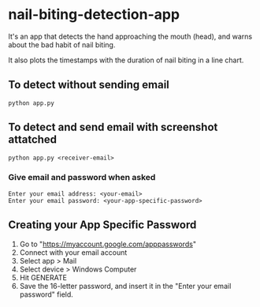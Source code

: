 # nail-biting-detection-app
It's an app that detects the hand approaching the mouth (head), and warns about the bad habit of nail biting.

It also plots the timestamps with the duration of nail biting in a line chart.

## To detect without sending email
```
python app.py
```

## To detect and send email with screenshot attatched
```
python app.py <receiver-email>
```

### Give email and password when asked
```
Enter your email address: <your-email>
Enter your email password: <your-app-specific-password>
```

## Creating your App Specific Password
1. Go to "https://myaccount.google.com/apppasswords"
2. Connect with your email account
3. Select app > Mail
4. Select device > Windows Computer
5. Hit GENERATE
6. Save the 16-letter password, and insert it in the "Enter your email password" field.